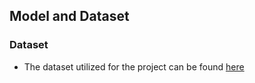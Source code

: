 ## Model and Dataset

### Dataset

- The dataset utilized for the project can be found [here](https://drive.google.com/drive/u/3/my-drive)
